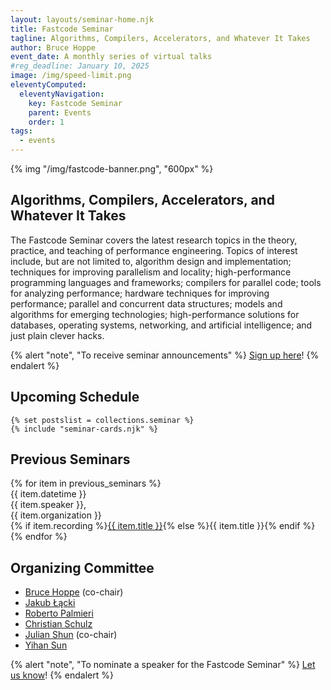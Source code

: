 ```yaml
---
layout: layouts/seminar-home.njk
title: Fastcode Seminar
tagline: Algorithms, Compilers, Accelerators, and Whatever It Takes
author: Bruce Hoppe
event_date: A monthly series of virtual talks
#reg_deadline: January 10, 2025
image: /img/speed-limit.png
eleventyComputed:
  eleventyNavigation:
    key: Fastcode Seminar
    parent: Events
    order: 1
tags:
  - events
---
```


{% img "/img/fastcode-banner.png", "600px" %}

## Algorithms, Compilers, Accelerators, and Whatever It Takes

The Fastcode Seminar covers the latest research topics in the theory, practice, and teaching of performance engineering. Topics of interest include, but are not limited to, algorithm design and implementation; techniques for improving parallelism and locality; high-performance programming languages and frameworks; compilers for parallel code; tools for analyzing performance; hardware techniques for improving performance; parallel and concurrent data structures; models and algorithms for emerging technologies; high-performance solutions for databases, operating systems, networking, and artificial intelligence; and just plain clever hacks. 

{% alert "note", "To receive seminar announcements" %}
[Sign up here](/get-involved/join-us/)!
{% endalert %}

## Upcoming Schedule

<div class="container py-3" id="upcoming" style="max-width: 960px;">
  <div class="row g-2">

    {% set postslist = collections.seminar %}
    {% include "seminar-cards.njk" %}

  </div>
</div>

## Previous Seminars

<div class="container">
{% for item in previous_seminars %}
  <div id="{{ item.datetime | slugify }}" class="row py-2 px-2 no-gutters border rounded overflow-hidden flex-md-row mb-2 shadow-sm h-md-250 position-relative" style="background-color: var(--pst-color-surface);">
    <div class="col-2">{{ item.datetime }}</div><div class="col-4">{{ item.speaker }},<br>{{ item.organization }}</div><div class="col-6">{% if item.recording %}<a href='{{ item.recording | url }}'>{{ item.title }}</a>{% else %}{{ item.title }}{% endif %}</div>
  </div>
{% endfor %}
</div>

## Organizing Committee

* [Bruce Hoppe](https://fastcode.substack.com/about#§bruce-hoppe) (co-chair)
* [Jakub Łącki](https://research.google/people/105517/?&type=google)
* [Roberto Palmieri](https://www.cse.lehigh.edu/~palmieri/)
* [Christian Schulz](https://schulzchristian.github.io/)
* [Julian Shun](https://people.csail.mit.edu/jshun) (co-chair)
* [Yihan Sun](https://www.cs.ucr.edu/~yihans/)

{% alert "note", "To nominate a speaker for the Fastcode Seminar" %}
[Let us know](https://forms.gle/ED6dAHumrzJddqSTA)!
{% endalert %}
